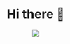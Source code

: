 <div align="center">
  <h1>Hi there 👋</h1>
<img src="https://metrics.lecoq.io/Ow0cast?template=classic&calendar=1&habits=1&base=header%2C%20activity%2C%20community%2C%20repositories%2C%20metadata&base.indepth=false&base.hireable=false&base.skip=false&habits=false&habits.from=200&habits.days=14&habits.facts=true&habits.charts=false&habits.charts.type=chartist&habits.trim=false&habits.languages.limit=8&habits.languages.threshold=0%25&calendar=false&calendar.limit=1&config.timezone=America%2FToronto&config.twemoji=true">
</div>

